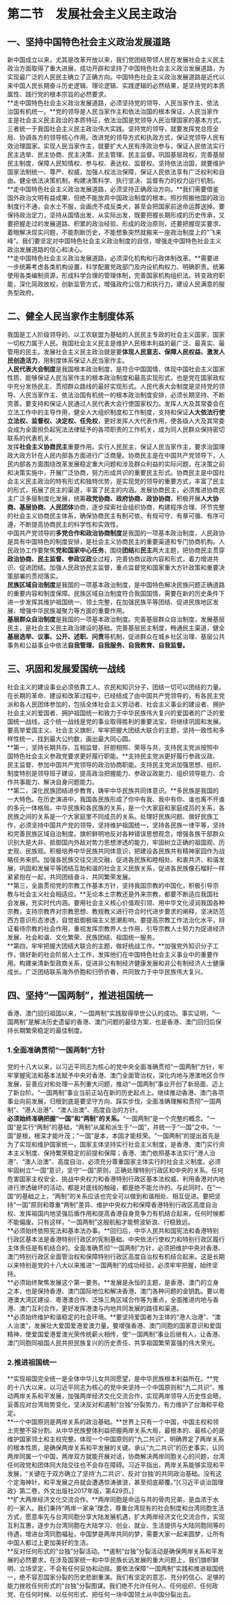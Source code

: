 # 第二节　发展社会主义民主政治

## 一、坚持中国特色社会主义政治发展道路

新中国成立以来，尤其是改革开放以来，我们党团结带领人民在发展社会主义民主政治方面取得了重大进展，成功开辟和坚持了中国特色社会主义政治发展道路，为实现最广泛的人民民主确立了正确方向。中国特色社会主义政治发展道路是近代以来中国人民长期奋斗历史逻辑、理论逻辑、实践逻辑的必然结果，是坚持党的本质属性、践行党的根本宗旨的必然要求。  
**走中国特色社会主义政治发展道路，必须坚持党的领导、人民当家作主、依法治国有机统一。**党的领导是人民当家作主和依法治国的根本保证，人民当家作主是社会主义民主政治的本质特征，依法治国是党领导人民治理国家的基本方式，三者统一于我国社会主义民主政治伟大实践。坚持党的领导，就要发挥党总揽全局、协调各方的领导核心作用。改进党的领导方式和执政方式，保证党领导人民有效治理国家。实现人民当家作主，就要扩大人民有序政治参与，保证人民依法实行民主选举、民主协商、民主决策、民主管理、民主监督。巩固基层政权，完善基层民主制度，保障人民知情权、参与权、表达权、监督权。坚持依法治国，就要维护国家法制统一、尊严、权威，加强人权法治保障，保证人民依法享有广泛权利和自由。健全依法决策机制，构建决策科学、执行坚决、监督有力的权力运行机制。  
**走中国特色社会主义政治发展道路，必须坚持正确政治方向。**我们需要借鉴国外政治文明有益成果，但绝不能放弃中国政治制度的根本。照抄照搬他国的政治制度行不通，会水土不服，会画虎不成反类犬，甚至会把国家前途命运葬送掉。要保持政治定力，坚持从国情出发、从实际出发，既要把握长期形成的历史传承，又要把握走过的发展道路、积累的政治经验、形成的政治原则，还要把握现实要求、着眼解决现实问题，不能割断历史，不能想象突然就搬来一座政治制度上的“飞来峰”。我们要坚定对中国特色社会主义政治制度的自信，增强走中国特色社会主义政治发展道路的信心和决心。  
**走中国特色社会主义政治发展道路，必须深化机构和行政体制改革。**需要进一步统筹考虑各类机构设置，科学配置党政部门及内设机构权力、明确职责。统筹使用各类编制资源，形成科学合理的管理体制，完善国家机构组织法。转变政府职能，深化简政放权，创新监管方式，增强政府公信力和执行力，建设人民满意的服务型政府。  

## 二、健全人民当家作主制度体系

我国是工人阶级领导的、以工农联盟为基础的人民民主专政的社会主义国家，国家一切权力属于人民。我国社会主义民主是维护人民根本利益的最广泛、最真实、最管用的民主。发展社会主义民主政治就是要**体现人民意志、保障人民权益、激发人民创造活力**，用制度体系保证人民当家作主。  
**人民代表大会制度**是我国根本政治制度，是符合中国国情、体现中国社会主义国家性质、能够保证人民当家作主的根本政治制度和最高实现形式，也是党在国家政权中充分发扬民主、贯彻群众路线的最好实现形式。人民代表大会制度是坚持党的领导、人民当家作主、依法治国有机统一的根本政治制度安排，必须长期坚持、不断完善。要支持和保证人民通过人民代表大会行使国家权力。发挥人大及其常委会在立法工作中的主导作用，健全人大组织制度和工作制度，支持和保证**人大依法行使立法权、监督权、决定权、任免权**，更好发挥人大代表作用，使各级人大及其常委会成为全面担负起宪法法律赋予的各项职责的工作机关，成为同人民群众保持密切联系的代表机关。  
发挥**社会主义协商民主**重要作用。实行人民民主，保证人民当家作主，要求治国理政大政方针在人民内部各方面进行广泛商量。协商民主是在中国共产党领导下，人民内部各方面围绕改革发展稳定重大问题和涉及群众利益的实际问题，在决策之前和决策实施中，开展广泛协商，努力形成共识的重要民主形式。协商民主是中国社会主义民主政治的特有形式和独特优势，是实现党的领导的重要方式，丰富了民主的形式，拓展了民主的渠道，丰富了民主的内涵。发展协商民主，必须推进协商民主广泛多层制度化发展，统筹**政党协商、政府协商、政协协商**，积极开展**人大协商、基层协商、人民团体**协商，逐步探索社会组织协商，构建程序合理、环节完整的社会主义协商民主体系，确保协商民主有制可依、有规可守、有章可循、有序可遵，不断提高协商民主的科学性和实效性。  
中国共产党领导的**多党合作和政治协商制度**是我国的一项基本政治制度，人民政协是具有中国特色的制度安排，是社会主义协商民主的重要渠道和专门协商机构。人民政协工作要聚焦**党和国家中心任务**，围绕**团结**和**民主**两大主题，把协商民主贯穿**政治协商、民主监督、参政议政**全过程，完善协商议政内容和形式，着力增进共识、促进团结。加强人民政协民主监督，重点监督党和国家重大方针政策和重要决策部署的贯彻落实。  
**民族区域自治制度**是我国的一项基本政治制度，是中国特色解决民族问题正确道路的重要内容和制度保障。民族区域自治制度符合我国国情，需要在新的历史条件下进一步发挥其维护祖国统一、领土完整，在加强民族平等团结、促进民族地区发展、增强中华民族凝聚力等方面的重要作用。  
**基层群众自治制度**是我国的一项基本政治制度。完善基层群众自治制度，发展基层民主，是社会主义民主政治建设的基础。完善基层民主制度，畅通民主渠道，健全**基层选举、议事、公开、述职、问责**等机制，促进群众在城乡社区治理、基层公共事务和公益事业中依法**自我管理、自我服务、自我教育、自我监督。**  

## 三、巩固和发展爱国统一战线

社会主义的建设事业必须依靠工人、农民和知识分子，团结一切可以团结的力量。在长期的革命、建设和改革过程中，已经结成了由中国共产党领导的，有各民主党派和各人民团体参加的，包括全体社会主义劳动者、社会主义事业的建设者、拥护社会主义的爱国者、拥护祖国统一和致力于中华民族伟大复兴的爱国者的广泛的爱国统一战线，这个统一战线是党的事业取得胜利的重要法宝，将继续巩固和发展。要高举爱国主义、社会主义旗帜，牢牢把握大团结大联合的主题，坚持一致性和多样性统一，找到最大公约数，画出最大同心圆。  
**第一，坚持长期共存、互相监督、肝胆相照、荣辱与共，支持民主党派按照中国特色社会主义参政党要求更好履行职能。**支持民主党派更好履行参政议政、民主监督、参加中国共产党领导的政治协商职能。支持民主党派加强思想、组织、制度特别是领导班子建设，提高政治把握能力、参政议政能力、组织领导能力、合作共事能力、解决自身问题能力。  
**第二，深化民族团结进步教育，铸牢中华民族共同体意识。**多民族是我国的一大特色。在历史演进中，我国各民族形成了你中有我、我中有你、谁也离不开谁的多元一体格局。中华民族和各民族的关系，是一个大家庭和家庭成员的关系，各民族之间的关系是一个大家庭里不同成员的关系。处理好民族问题、做好民族工作，必须坚持中国共产党的领导，坚持维护祖国统一，坚持各民族一律平等，坚持和完善民族区域自治制度。旗帜鲜明地反对各种错误思想观念，增强各族干部群众识别大是大非、抵御国内外敌对势力思想渗透的能力，牢固树立正确的祖国观、历史观、民族观。积极培养中华民族共同体意识，把建设各民族共有精神家园作为战略任务来抓。加强各民族交往交流交融，促进各民族和睦相处、和衷共济、和谐发展，巩固和发展平等团结互助和谐的社会主义民族关系，促进各民族像石榴籽一样紧紧抱在一起，共同团结奋斗、共同繁荣发展。  
**第三，全面贯彻党的宗教工作基本方针，坚持我国宗教的中国化，积极引导宗教与社会主义社会相适应。**无论本土宗教还是外来宗教，都要不断适应我国社会发展，充实时代内涵。要用社会主义核心价值观引领、用中华文化浸润我国各种宗教，支持宗教界对宗教思想、教规教义进行符合时代进步要求的阐释，坚决防范西方意识形态渗透，自觉抵御极端主义思潮影响。要提高宗教工作法治化水平，辩证看待宗教的社会作用，重视发挥宗教界人士作用，引导宗教人士努力为促进经济发展、社会和谐、文化繁荣、民族团结、祖国统一服务。  
**第四，牢牢把握大团结大联合的主题，做好统战工作。**加强党外知识分子工作，做好新的社会阶层人士工作，发挥他们在中国特色社会主义事业中的重要作用。构建亲清新型政商关系，促进非公有制经济健康发展和非公有制经济人士健康成长。广泛团结联系海外侨胞和归侨侨眷，共同致力于中华民族伟大复兴。  

## 四、坚持“一国两制”，推进祖国统一

香港、澳门回归祖国以来，“一国两制”实践取得举世公认的成功。事实证明，“一国两制”是解决历史遗留的香港、澳门问题的最佳方案，也是香港、澳门回归后保持长期繁荣稳定的最佳制度。  

### 1.全面准确贯彻“一国两制”方针 

党的十八大以来，以习近平同志为核心的党中央全面准确贯彻“一国两制”方针，牢牢掌握宪法和基本法赋予中央对香港、澳门全面管治权，深化内地与港澳地区合作发展，妥善应对和处理一系列重大问题，推动“一国两制”事业开创了新局面、迈上了新台阶。“一国两制”事业当前正站在新的历史起点上。继续推动香港、澳门各项事业向前发展，归根到底是要坚守方向、踩实步伐，全面准确理解和贯彻“一国两制”、“港人治港”、“澳人治澳”、高度自治的方针。  
**必须始终准确把握“一国”和“两制”的关系。**“一国两制”是一个完整的概念。“一国”是实行“两制”的基础，“两制”从属和派生于“一国”，并统一于“一国”之中。“一国”是根，根深才能叶茂；“一国”是本，本固才能枝荣。“一国两制”的提出首先是为了实现和维护国家统一。国家主体坚持实行社会主义制度，是香港、澳门实行资本主义制度、保持繁荣稳定的前提和保障；香港、澳门依照基本法实行“港人治港”、“澳人治澳”、高度自治，必须充分尊重国家主体实行的社会主义制度。必须牢固树立“一国”意识，坚守“一国”原则，正确处理特别行政区和中央的关系。任何危害国家主权安全、挑战中央权力和香港特别行政区基本法权威、利用香港对内地进行渗透破坏的活动，都是对底线的触碰，都是绝不能允许的。与此同时，在“一国”的基础之上，“两制”的关系应该也完全可以做到和谐相处、相互促进。要把坚持“一国”原则和尊重“两制”差异、维护中央权力和保障香港特别行政区高度自治权、发挥祖国内地坚强后盾作用和提高香港自身竞争力有机结合起来，任何时候都不能偏废。只有这样，“一国两制”这艘航船才能劈波斩浪、行稳致远。  
**必须始终依照宪法和基本法办事。**回归后，中华人民共和国宪法和香港特别行政区基本法是香港特别行政区的宪制基础。中央依法行使权力和特别行政区履行主体责任是有机结合的。全面准确贯彻“一国两制”方针，必须把维护中央对香港、澳门特别行政区全面管治权和保障特别行政区高度自治权有机结合起来。这是长期以来特别是党的十八大以来推进“一国两制”的成功经验，必须牢牢把握，始终坚持。  
**必须始终聚焦发展这个第一要务。**发展是永恒的主题，是香港、澳门的立身之本，也是保持香港、澳门国际地位和解决香港、澳门各种问题的金钥匙。要以粵港澳大湾区建设、粵港澳合作、泛珠三角区域合作等为重点，全面推进内地与香港、澳门互利合作，更好发挥港澳与内地共同发展的路径和渠道。  
**必须始终维护和谐稳定的社会环境。**要坚持爱国者为主体的“港人治港”、“澳人治澳”，发展壮大爱国爱港爱澳力量。要增强香港、澳门同胞的国家意识和爱国精神，使爱国爱港爱澳光荣传统薪火相传，使“一国两制”事业后继有人，让香港、澳门同胞同祖国人民共担民族复兴的历史责任、共享祖国繁荣富强的伟大荣光。  

### 2.推进祖国统一

**实现祖国完全统一是全体中华儿女共同愿望，是中华民族根本利益所在。**党的十八大以来，以习近平同志为核心的党中央坚持一个中国原则和“九二共识”，推动两岸关系和平发展，加强两岸经济文化交流合作，实现两岸领导人历史性会晤，妥善应对台湾局势变化，坚决反对和遏制“台独”分裂势力，有力维护了台海和平稳定。  
**一个中国原则是两岸关系的政治基础。**世界上只有一个中国，中国主权和领土完整不容分割。从中华民族整体利益把握两岸关系大局，最根本的、最核心的是维护国家领土和主权完整。体现一个中国原则的“九二共识”，明确界定了两岸关系的根本性质，是确保两岸关系和平发展的关键。承认“九二共识”的历史事实，认同两岸同属一个中国，两岸双方就能开展对话，协商解决两岸同胞关心的问题，台湾任何政党和团体同大陆交往也不会存在障碍。习近平指出，两岸关系能够实现和平发展，“关键在于双方确立了坚持‘九二共识’、反对‘台独’的共同政治基础。没有这个定海神针，和平发展之舟就会遭遇惊涛骇浪，甚至彻底颠覆。”[《习近平谈治国理政》第二卷，外文出版社2017年版，第429页。]  
**扩大两岸经济文化交流合作。**两岸同胞是命运与共的骨肉兄弟，是血浓于水的一家人。我们秉持“两岸一家亲”理念，尊重台湾现有的社会制度和台湾同胞生活方式，愿意率先与台湾同胞分享大陆发展机遇，扩大两岸经济文化交流合作，实现互利互惠，逐步为台湾同胞在大陆学习、创业、就业、生活提供与大陆同胞同等的待遇，增进台湾同胞福祉。中国梦是两岸共同的梦，需要大家一起来圆梦，让所有中国人都过上更加美好的生活。  
**反对任何形式的“台独”分裂活动。**遏制“台独”分裂活动是确保两岸关系和平发展的必然要求。在涉及国家统一和中华民族长远发展的重大问题上，我们旗帜鲜明、立场坚定，不会有任何妥协和动摇。要依法保障“一国两制”实践和推进祖国统一，绝不容忍国家分裂的历史悲剧重演。我们有坚定的意志、充分的信心、足够的能力挫败任何形式的“台独”分裂图谋。我们绝不允许任何人、任何组织、任何政党、在任何时候、以任何形式、把任何一块中国领土从中国分裂出去。  